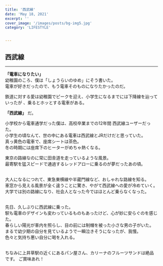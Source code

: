 ```yaml
---
title: '西武線'
date: 'May 18, 2021'
excerpt: ''
cover_image: '/images/posts/bg-img5.jpg'
category: 'LIFESTYLE'


---
```

## 西武線

---

**「電車になりたい」**  
幼稚園のころ、僕は「しょうらいのゆめ」にそう書いた。  
電車が好きだったので、もう電車そのものになりたかったのだ。  

鉄道に対する愛は幼稚園でピークを迎え、小学生になるまでには下降線を辿っていったが
、乗るとホッとする電車がある。

**「西武線」** だ。

小学校から電車通学だった僕は、高校卒業までの12年間 西武線ユーザーだった。  
小学生の頃なんて、世の中にある電車は西武線とJRだけだと思っていた。  
真っ黄色の電車で、座席シートは茶色。  
冬の時期には座席下のヒーターがめちゃ熱くなる。  

東京の路線なのに常に田舎道を走っているような風景。  
最寄駅を猛スピードで通過するレッドアローに乗るのが夢だったあの頃。  <br><br>

大人になるにつれて、東急東横線や半蔵門線など、おしゃれな路線を知る。  
車窓から見える風景が全く違うことに驚き、やがて西武線への愛が冷めていく。  
大学では別の路線になり、社会人となった今ではほとんど乗らなくなった。<br><br>  



先日、久しぶりに西武線に乗った。  
駅も電車のデザインも変わっているものもあったけど、心が妙に安らぐのを感じた。  
春らしい陽光が車内を照らし、目の前には制帽を被った小さな男の子がいた。  
まるで幼少期の自分を見ているようで一瞬泣きそうになったが、我慢。  
色々と気持ち悪い自分に喝を入れる。  <br><br>  

ちなみに上井草駅の近くにあるパン屋さん、カリーナのフルーツサンドは絶品です。
ご賞味あれ！  <br><br> <br>
